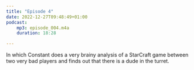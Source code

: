 ```yaml
---
title: "Episode 4"
date: 2022-12-27T09:48:49+01:00
podcast:
    mp3: episode_004.m4a
    duration: 18:28

---
```

In which Constant does a very brainy analysis of a StarCraft game between two very bad players and finds out that there is a dude in the turret.